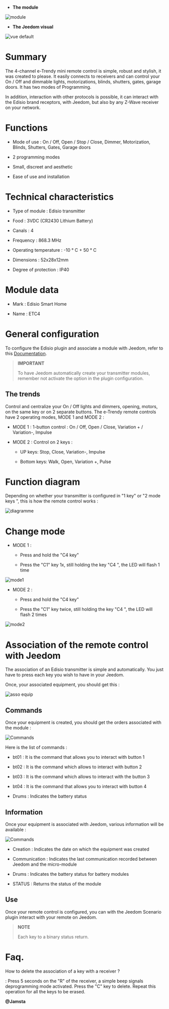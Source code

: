 -   **The module**

![module](images/etc4/module.jpg)

-   **The Jeedom visual**

![vue default](images/etc4/vue_default.jpg)

Summary 
======

The 4-channel e-Trendy mini remote control is simple, robust and stylish,
it was created to please. It easily connects to receivers and
can control your On / Off and dimmable lights, motorizations,
blinds, shutters, gates, garage doors. It has two modes of
Programming.

In addition, interaction with other protocols is possible, it can
interact with the Edisio brand receptors, with Jeedom, but
also by any Z-Wave receiver on your network.

Functions 
=========

-   Mode of use : On / Off, Open / Stop / Close, Dimmer,
    Motorization, Blinds, Shutters, Gates, Garage doors

-   2 programming modes

-   Small, discreet and aesthetic

-   Ease of use and installation

Technical characteristics 
===========================

-   Type of module : Edisio transmitter

-   Food : 3VDC (CR2430 Lithium Battery)

-   Canals : 4

-   Frequency : 868.3 MHz

-   Operating temperature : -10 ° C + 50 ° C

-   Dimensions : 52x28x12mm

-   Degree of protection : IP40

Module data 
=================

-   Mark : Edisio Smart Home

-   Name : ETC4

General configuration 
======================

To configure the Edisio plugin and associate a module with Jeedom,
refer to this
[Documentation](https://www.jeedom.fr/doc/Documentation/plugins/edisio/en_US/edisio.html).

> **IMPORTANT**
>
> To have Jeedom automatically create your transmitter modules, remember
> not activate the option in the plugin configuration.

The trends 
---------

Control and centralize your On / Off lights and dimmers,
opening, motors, on the same key or on 2 separate buttons. The
e-Trendy remote controls have 2 operating modes, MODE 1 and MODE 2
:

-   MODE 1 : 1-button control : On / Off, Open / Close,
    Variation + / Variation-, Impulse

-   MODE 2 : Control on 2 keys :

    -   UP keys: Stop, Close, Variation-, Impulse

    -   Bottom keys: Walk, Open, Variation +, Pulse

Function diagram 
===========================

Depending on whether your transmitter is configured in "1 key" or "2 mode
keys ", this is how the remote control works :

![diagramme](images/etc4/diagramme.jpg)

Change mode 
===============

-   MODE 1 :

    -   Press and hold the "C4 key"

    -   Press the "C1" key 1x, still holding the key
        "C4 ", the LED will flash 1 time

![mode1](images/etc4/mode1.jpg)

-   MODE 2 :

    -   Press and hold the "C4 key"

    -   Press the "C1" key twice, still holding the key
        "C4 ", the LED will flash 2 times

![mode2](images/etc4/mode2.jpg)

Association of the remote control with Jeedom 
=======================================

The association of an Edisio transmitter is simple and
automatically. You just have to press each key you
wish to have in your Jeedom.

Once, your associated equipment, you should get this :

![asso equip](images/etc4/asso_equip.jpg)

Commands 
---------

Once your equipment is created, you should get the orders
associated with the module :

![Commands](images/etc4/commandes.jpg)

Here is the list of commands :

-   bt01 : It is the command that allows you to interact with button 1

-   bt02 : It is the command which allows to interact with button 2

-   bt03 : It is the command which allows to interact with the button 3

-   bt04 : It is the command that allows you to interact with button 4

-   Drums : Indicates the battery status

Information 
------------

Once your equipment is associated with Jeedom, various information will be
available :

![Commands](images/etc4/infos.jpg)

-   Creation : Indicates the date on which the equipment was created

-   Communication : Indicates the last communication recorded between
    Jeedom and the micro-module

-   Drums : Indicates the battery status for battery modules

-   STATUS : Returns the status of the module

Use 
-----------

Once your remote control is configured, you can with the
Jeedom Scenario plugin interact with your remote on Jeedom.

> **NOTE**
>
> Each key to a binary status return.

Faq. 
======

How to delete the association of a key with a receiver ?

:   Press 5 seconds on the "R" of the receiver, a simple beep signals
    deprogramming mode activated. Press the "C" key to delete.
    Repeat this operation for all the keys to be erased.

**@Jamsta**
